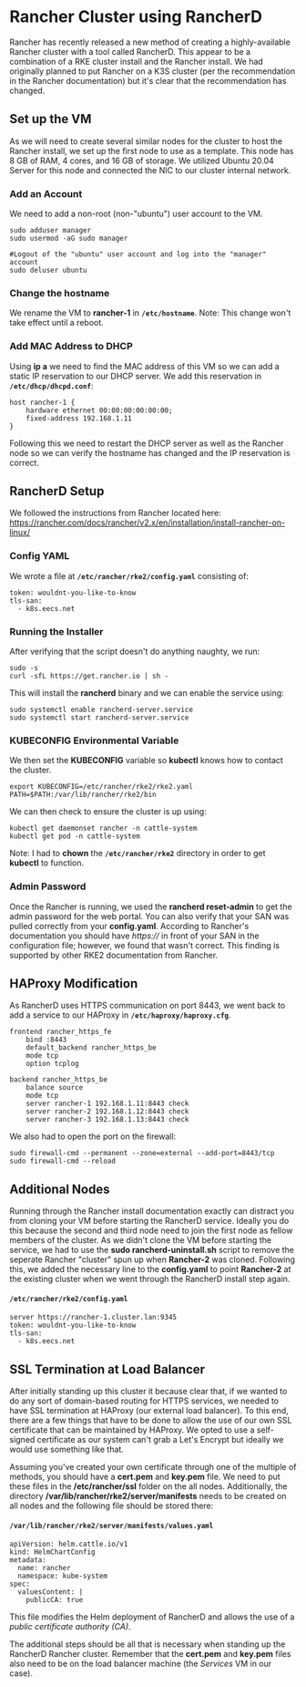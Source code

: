 # Rancher Cluster using RancherD

Rancher has recently released a new method of creating a highly-available Rancher cluster with a tool called RancherD. This appear to be a combination of a RKE cluster install and the Rancher install. We had originally planned to put Rancher on a K3S cluster (per the recommendation in the Rancher documentation) but it's clear that the recommendation has changed.

## Set up the VM

As we will need to create several similar nodes for the cluster to host the Rancher install,  we set up the first node to use as a template. This node has 8 GB of RAM, 4 cores, and 16 GB of storage. We utilized Ubuntu 20.04 Server for this node and connected the NIC to our cluster internal network.

### Add an Account

We need to add a non-root (non-"ubuntu") user account to the VM. 

```{bash}
sudo adduser manager
sudo usermod -aG sudo manager

#Logout of the "ubuntu" user account and log into the "manager" account
sudo deluser ubuntu
```

### Change the hostname

We rename the VM to **rancher-1** in **`/etc/hostname`**. Note: This change won't take effect until a reboot.

### Add MAC Address to DHCP

Using **ip a** we need to find the MAC address of this VM so we can add a static IP reservation to our DHCP server. We add this reservation in **`/etc/dhcp/dhcpd.conf`**:

```{yaml}
host rancher-1 {
    hardware ethernet 00:00:00:00:00:00;
    fixed-address 192.168.1.11
}
```

Following this we need to restart the DHCP server as well as the Rancher node so we can verify the hostname has changed and the IP reservation is correct.

## RancherD Setup

We followed the instructions from Rancher located here: https://rancher.com/docs/rancher/v2.x/en/installation/install-rancher-on-linux/

### Config YAML

We wrote a file at **`/etc/rancher/rke2/config.yaml`** consisting of:

```{yaml}
token: wouldnt-you-like-to-know
tls-san:
  - k8s.eecs.net
```

### Running the Installer

After verifying that the script doesn't do anything naughty, we run:

```{bash}
sudo -s
curl -sfL https://get.rancher.io | sh -
```
 This will install the **rancherd** binary and we can enable the service using:

 ```{bash}
sudo systemctl enable rancherd-server.service
sudo systemctl start rancherd-server.service
 ```

### KUBECONFIG Environmental Variable
We then set the **KUBECONFIG** variable so **kubectl** knows how to contact the cluster.

```{bash}
export KUBECONFIG=/etc/rancher/rke2/rke2.yaml PATH=$PATH:/var/lib/rancher/rke2/bin
```

We can then check to ensure the cluster is up using:

```{bash}
kubectl get daemonset rancher -n cattle-system
kubectl get pod -n cattle-system
```

Note: I had to **chown** the **`/etc/rancher/rke2`** directory in order to get **kubectl** to function.

### Admin Password
Once the Rancher is running, we used the **rancherd reset-admin** to get the admin password for the web portal. You can also verify that your SAN was pulled correctly from your **config.yaml**. According to Rancher's documentation you should have *https://* in front of your SAN in the configuration file; however, we found that wasn't correct. This finding is supported by other RKE2 documentation from Rancher.

## HAProxy Modification
As RancherD uses HTTPS communication on port 8443, we went back to add a service to our HAProxy in **`/etc/haproxy/haproxy.cfg`**.

```{yaml}
frontend rancher_https_fe
    bind :8443
    default_backend rancher_https_be
    mode tcp
    option tcplog

backend rancher_https_be
    balance source
    mode tcp
    server rancher-1 192.168.1.11:8443 check
    server rancher-2 192.168.1.12:8443 check
    server rancher-3 192.168.1.13:8443 check
```

We also had to open the port on the firewall:
```{bash}
sudo firewall-cmd --permanent --zone=external --add-port=8443/tcp
sudo firewall-cmd --reload
```

## Additional Nodes
Running through the Rancher install documentation exactly can distract you from cloning your VM before starting the RancherD service. Ideally you do this because the second and third node need to join the first node as fellow members of the cluster. As we didn't clone the VM before starting the service, we had to use the **sudo rancherd-uninstall.sh** script to remove the seperate Rancher "cluster" spun up when **Rancher-2** was cloned. Following this, we added the necessary line to the **config.yaml** to point **Rancher-2** at the existing cluster when we went through the RancherD install step again.

#### **`/etc/rancher/rke2/config.yaml`**
```{yaml}
server https://rancher-1.cluster.lan:9345
token: wouldnt-you-like-to-know
tls-san:
  - k8s.eecs.net
```

## SSL Termination at Load Balancer
After initially standing up this cluster it because clear that, if we wanted to do any sort of domain-based routing for HTTPS services, we needed to have SSL termination at HAProxy (our external load balancer). To this end, there are a few things that have to be done to allow the use of our own SSL certificate that can be maintained by HAProxy. We opted to use a self-signed certificate as our system can't grab a Let's Encrypt but ideally we would use something like that. 

Assuming you've created your own certificate through one of the multiple of methods, you should have a **cert.pem** and **key.pem** file. We need to put these files in the **/etc/rancher/ssl** folder on the all nodes. Additionally, the directory **/var/lib/rancher/rke2/server/manifests** needs to be created on all nodes and the following file should be stored there:

#### **`/var/lib/rancher/rke2/server/manifests/values.yaml`**
```{yaml}
apiVersion: helm.cattle.io/v1
kind: HelmChartConfig
metadata:
  name: rancher
  namespace: kube-system
spec:
  valuesContent: |
    publicCA: true
```
This file modifies the Helm deployment of RancherD and allows the use of a *public certificate authority (CA)*. 

The additional steps should be all that is necessary when standing up the RancherD Rancher cluster. Remember that the **cert.pem** and **key.pem** files also need to be on the load balancer machine (the *Services* VM in our case).


